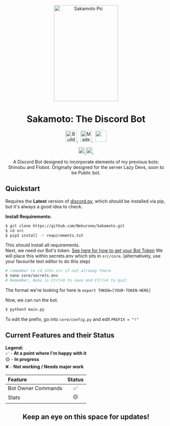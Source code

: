 
<!-- HEADER -->
<p align="center"><img alt="Sakamoto Pic" src="https://i.imgur.com/mLQ3T06.png" height=300 width=200></p>
<h1 align="center">Sakamoto: The Discord Bot</h1>

<!-- BADGES -->
<p align="center">
  <a href="https://forthebadge.com" target="_blank">
    <img src="https://forthebadge.com/images/badges/built-with-love.svg" alt="Build with <3" height="35"/>
  </a>
  &nbsp;
  <a href="https://forthebadge.com" target="_blank">
    <img src="https://forthebadge.com/images/badges/made-with-python.svg" alt="Made with python" height="35" />
  </a>
  &nbsp;
  <a href="https://forthebadge.com" target="_blank">
    <img src="https://forthebadge.com/images/badges/powered-by-coffee.svg" height="35"/>
  </a>

<p align="center">
  <a
  href="https://github.com/psf/black"
   target="_blank">
      <img
        src="https://img.shields.io/badge/code%20style-black-000000.svg"
        alt="Code style: black" height="20" />
  </a>
<a href="http://makeapullrequest.com" target="_blank"><img src="https://img.shields.io/badge/PRs-welcome-bcentergreen.svg?style=shields" height="20"/>&nbsp;</a>  

<!-- ABSTRACT -->

<p align="center">A Discord Bot designed to incorporate elements of my previous bots: Shinobu and Flobot. Originally designed for the server Lazy Devs, soon to be Public bot.</p>

<!-- Quickstart-->
## Quickstart 
Requires the **Latest** version of [discord.py](https://github.com/Rapptz/discord.py), which _should_ be installed via pip, but it's always a good idea to check.  

**Install Requirements:**
``` sh
$ git clone https://github.com/Nekurone/Sakamoto.git
$ cd src
$ pip3 install -r requirements.txt
```
This _should_ install all requirements.  
Next, we need our Bot's token. [See here for how to get your Bot Token](https://discordpy.readthedocs.io/en/stable/discord.html)
We will place this within secrets.env which sits in `src/core`. (alternatively, use your favourite text editor to do this step)
``` sh
# remember to cd into src if not already there
$ nano core/secrets.env
# Remember, Nano is Ctrl+O to save and Ctrl+X to quit
```
The format we're looking for here is `export TOKEN=[YOUR-TOKEN-HERE]`

Now, we can run the bot. 
``` sh 
$ python3 main.py
```

To edit the prefix, go into `core/config.py` and edit `PREFIX = "!"`

## Current Features and their Status 
**Legend:**  
✅ - **At a point where I'm happy with it**  
🟡 - **In progress**  
❌ - **Not working / Needs major work**  


| Feature | Status |
|:---- | :----: |
|Bot Owner Commands | ✅ |
|Stats | 🟡 |

<h2 align="center">Keep an eye on this space for updates!</h2>
